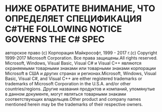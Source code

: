 <a name="the-following-notice-governs-the-c-spec"></a><span data-ttu-id="e7ca0-101">НИЖЕ ОБРАТИТЕ ВНИМАНИЕ, ЧТО ОПРЕДЕЛЯЕТ СПЕЦИФИКАЦИЯ C#</span><span class="sxs-lookup"><span data-stu-id="e7ca0-101">THE FOLLOWING NOTICE GOVERNS THE C# SPEC</span></span>
=====

<span data-ttu-id="e7ca0-102">авторское право (c) Корпорация Майкрософт, 1999 - 2017 г.</span><span class="sxs-lookup"><span data-stu-id="e7ca0-102">(c) Copyright 1999-2017 Microsoft Corporation.</span></span> <span data-ttu-id="e7ca0-103">Все права защищены.</span><span class="sxs-lookup"><span data-stu-id="e7ca0-103">All rights reserved.</span></span>
<span data-ttu-id="e7ca0-104">Microsoft, Windows, Visual Basic, Visual C# и Visual C++ являются охраняемыми товарными знаками или товарными знаками корпорации Microsoft в США и других странах и регионах.</span><span class="sxs-lookup"><span data-stu-id="e7ca0-104">Microsoft, Windows, Visual Basic, Visual C#, and Visual C++ are either registered trademarks or trademarks of Microsoft Corporation in the U.S.A. and/or other countries/regions.</span></span>
<span data-ttu-id="e7ca0-105">Другие названия продуктов и компаний, упомянутые в данном документе, могут являться товарными знаками соответствующих владельцев.</span><span class="sxs-lookup"><span data-stu-id="e7ca0-105">Other product and company names mentioned herein may be the trademarks of their respective owners.</span></span>
